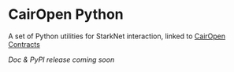 # CairOpen Python

A set of Python utilities for StarkNet interaction, linked to [CairOpen Contracts](https://github.com/CairOpen/cairopen-contracts)

_Doc & PyPI release coming soon_
